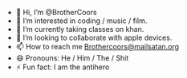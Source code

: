 - 👋 Hi, I’m @BrotherCoors
- 👀 I’m interested in coding / music / film.
- 🌱 I’m currently taking classes on khan.
- 💞️ I’m looking to collaborate with apple devices.
- 📫 How to reach me Brothercoors@mailsatan.org
- 😄 Pronouns: He / Him / The / Shit
- ⚡ Fun fact: I am the antihero

<!---
BrotherCoors/BrotherCoors is a ✨ special ✨ repository because its `README.md` (this file) appears on your GitHub profile.
You can click the Preview link to take a look at your changes.
--->
